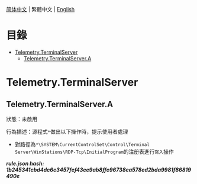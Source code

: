 


  
[简体中文](README.md) | 繁體中文 | [English](README_en_us.md)  
  

目錄
==

* [Telemetry.TerminalServer](#telemetryterminalserver)
	* [Telemetry.TerminalServer.A](#telemetryterminalservera)

# Telemetry.TerminalServer

## Telemetry.TerminalServer.A
  
狀態：未啟用

行為描述：源程式`*`做出以下操作時，提示使用者處理
- 對路徑為`*\SYSTEM\CurrentControlSet\Control\Terminal Server\WinStations\RDP-Tcp\InitialProgram`的注册表進行`寫入`操作
  
***rule.json hash: 1b245341cbd4dc6c3457fef43ee9ab8ffc96738ea578ed2bda9981f86819490e***